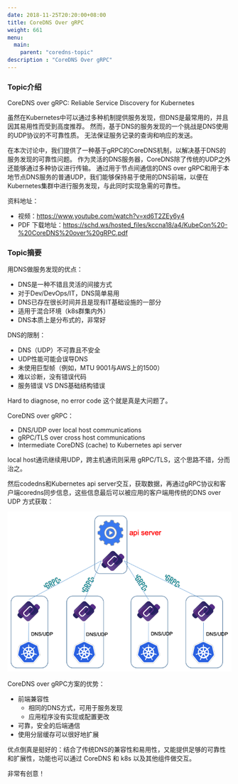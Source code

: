 ```yaml
---
date: 2018-11-25T20:20:00+08:00
title: CoreDNS Over gRPC
weight: 661
menu:
  main:
    parent: "coredns-topic"
description : "CoreDNS Over gRPC"
---
```


### Topic介绍

CoreDNS over gRPC: Reliable Service Discovery for Kubernetes

虽然在Kubernetes中可以通过多种机制提供服务发现，但DNS是最常用的，并且因其易用性而受到高度推荐。 然而，基于DNS的服务发现的一个挑战是DNS使用的UDP协议的不可靠性质。 无法保证服务记录的查询和响应的发送。

在本次讨论中，我们提供了一种基于gRPC的CoreDNS机制，以解决基于DNS的服务发现的可靠性问题。 作为灵活的DNS服务器，CoreDNS除了传统的UDP之外还能够通过多种协议进行传输。 通过用于节点间通信的DNS over gRPC和用于本地节点DNS服务的普通UDP，我们能够保持易于使用的DNS前端，以便在Kubernetes集群中进行服务发现，与此同时实现急需的可靠性。

资料地址：

- 视频：https://www.youtube.com/watch?v=xd6T2ZEy6y4
- PDF 下载地址：https://schd.ws/hosted_files/kccna18/a4/KubeCon%20-%20CoreDNS%20over%20gRPC.pdf

### Topic摘要

用DNS做服务发现的优点：

- DNS是一种不错且灵活的间接方式
- 对于Dev/DevOps/IT，DNS简单易用
- DNS已存在很长时间并且是现有IT基础设施的一部分
- 适用于混合环境（k8s群集内外）
- DNS本质上是分布式的，非常好

DNS的限制：

- DNS（UDP）不可靠且不安全
- UDP性能可能会误导DNS
- 未使用巨型帧（例如，MTU 9001与AWS上的1500）
- 难以诊断，没有错误代码
- 服务错误 VS DNS基础结构错误

Hard to diagnose, no error code 这个就是真是大问题了。

CoreDNS over gRPC：

- DNS/UDP over local host communications
- gRPC/TLS over cross host communications
- Intermediate CoreDNS (cache) to Kubernetes api server

local host通讯继续用UDP，跨主机通讯则采用 gRPC/TLS，这个思路不错，分而治之。

然后codedns和Kubernetes api server交互，获取数据，再通过gRPC协议和客户端coredns同步信息，这些信息最后可以被应用的客户端用传统的DNS over UDP 方式获取：

![](images/coredns-over-grpc.png)

CoreDNS over gRPC方案的优势：

- 前端兼容性
	- 相同的DNS方式，可用于服务发现
	- 应用程序没有实现或配置更改
- 可靠，安全的后端通信
- 使用分层缓存可以很好地扩展

优点倒真是挺好的：结合了传统DNS的兼容性和易用性，又能提供足够的可靠性和扩展性，功能也可以通过 CoreDNS 和 k8s 以及其他组件做交互。

非常有创意！
